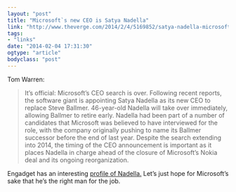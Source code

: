 ```yaml
---
layout: "post"
title: "Microsoft`s new CEO is Satya Nadella"
link: "http://www.theverge.com/2014/2/4/5169852/satya-nadella-microsoft-ceo"
tags: 
- "links"
date: "2014-02-04 17:31:30"
ogtype: "article"
bodyclass: "post"
---
```


Tom Warren:

> It’s official: Microsoft’s CEO search is over. Following recent reports, the software giant is appointing Satya Nadella as its new CEO to replace Steve Ballmer. 46-year-old Nadella will take over immediately, allowing Ballmer to retire early. Nadella had been part of a number of candidates that Microsoft was believed to have interviewed for the role, with the company originally pushing to name its Ballmer successor before the end of last year. Despite the search extending into 2014, the timing of the CEO announcement is important as it places Nadella in charge ahead of the closure of Microsoft’s Nokia deal and its ongoing reorganization.

Engadget has an interesting [profile of Nadella.](http://www.engadget.com/2014/02/04/satya-nadella/) Let’s just hope for Microsoft’s sake that he’s the right man for the job.